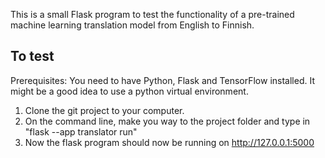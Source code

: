 This is a small Flask program to test the functionality of a pre-trained machine learning translation model from English to Finnish. 

## To test
Prerequisites: You need to have Python, Flask and TensorFlow installed. It might be a good idea to use a python virtual environment.
1) Clone the git project to your computer.
2) On the command line, make you way to the project folder and type in "flask --app translator run"
3) Now the flask program should now be running on http://127.0.0.1:5000 